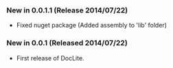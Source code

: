 ### New in 0.0.1.1 (Release 2014/07/22)
* Fixed nuget package (Added assembly to 'lib' folder)

### New in 0.0.1 (Released 2014/07/22)
* First release of DocLite.